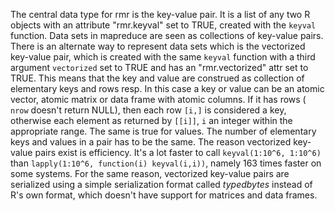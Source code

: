 The central data type for rmr is the key-value pair. It is a list of any two R objects with an attribute "rmr.keyval" set to TRUE, created with the `keyval` function. Data sets in mapreduce are seen as collections of key-value pairs. There is an alternate way to represent data sets which is the vectorized key-value pair, which is created with the same `keyval` function with a third argument `vectorized` set to TRUE and has an "rmr.vectorized" attr set to TRUE. This means that the key and value are construed as collection of elementary keys and rows resp. In this case a key or value can be an atomic vector, atomic matrix or data frame with atomic columns. If it has rows ( `nrow` doesn't return NULL), then each row `[i,]` is considered a key, otherwise each element as returned by `[[i]]`, `i` an integer within the appropriate range. The same is true for values. The number of elementary keys and values in a pair has to be the same. The reason vectorized key-value pairs exist is efficiency. It's a lot faster to call `keyval(1:10^6, 1:10^6)` than `lapply(1:10^6, function(i) keyval(i,i))`, namely 163 times faster on some systems. For the same reason, vectorized key-value pairs are serialized using a simple serialization format called *typedbytes* instead of R's own format, which doesn't have support for matrices and data frames.